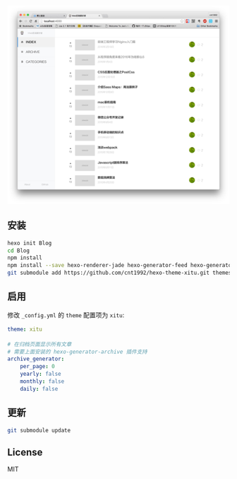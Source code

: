 ![hexo-theme-xitu](https://github.com/cnt1992/hexo-theme-xitu/blob/master/source/img/preview.JPEG)

## 安装

``` bash
hexo init Blog
cd Blog 
npm install
npm install --save hexo-renderer-jade hexo-generator-feed hexo-generator-sitemap hexo-browsersync hexo-generator-archive
git submodule add https://github.com/cnt1992/hexo-theme-xitu.git themes/xitu
```

## 启用

修改 `_config.yml` 的 `theme` 配置项为 `xitu`:

```yaml
theme: xitu

# 在归档页面显示所有文章
# 需要上面安装的 hexo-generator-archive 插件支持
archive_generator:
    per_page: 0
    yearly: false
    monthly: false
    daily: false
```

## 更新

``` bash
git submodule update
```

## License

MIT